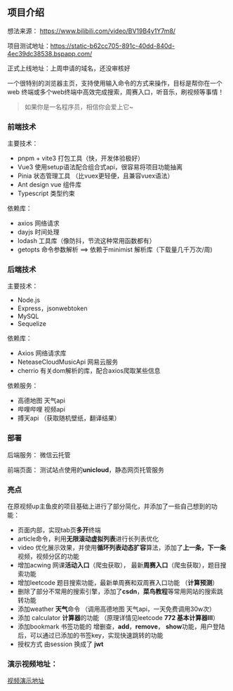 ## 项目介绍

想法来源： https://www.bilibili.com/video/BV19B4y1Y7m8/

项目测试地址：https://static-b62cc705-891c-40dd-840d-4ec39dc38538.bspapp.com/

正式上线地址：上周申请的域名，还没审核好

一个很特别的浏览器主页，支持使用输入命令的方式来操作，目标是帮你在一个 web 终端或多个web终端中高效完成搜索，周赛入口，听音乐，刷视频等事情！

> 如果你是一名程序员，相信你会爱上它~

### 前端技术

主要技术：

- pnpm + vite3 打包工具（快，开发体验极好）
- Vue3 使用setup语法配合组合式api，很容易将项目功能抽离
- Pinia 状态管理工具 （比vuex更轻便，且兼容vuex语法）
- Ant design vue 组件库
- Typescript 类型约束

依赖库：

- axios 网络请求
- dayjs 时间处理
- lodash 工具库（像防抖，节流这种常用函数都有）
- getopts 命令参数解析 ==> 依赖于minimist 解析库（下载量几千万次/周)

### 后端技术

主要技术：

- Node.js
- Express，jsonwebtoken
- MySQL
- Sequelize

依赖库：

- Axios  网络请求库
- NeteaseCloudMusicApi 网易云服务
- cherrio 有关dom解析的库，配合axios爬取某些信息

依赖服务：

- 高德地图 天气api
- 哔哩哔哩 视频api
- 搏天api （获取随机壁纸，翻译结果）

### 部署

后端服务： 微信云托管

前端页面： 测试站点使用的**unicloud**，静态网页托管服务

### 亮点

在原视频up主鱼皮的项目基础上进行了部分简化，并添加了一些自己想到的功能：

- 页面内部，实现tab页**多开**终端
- article命令，利用**无限滚动虚拟列表**进行长列表优化
- video 优化展示效果，并使用**循环列表动态扩容**算法，添加了**上一条，下一条**视频，视频分区的功能
- 增加acwing 网课**活动入口**（爬虫获取）， 最新**周赛入口**（爬虫获取），题目搜索功能
- 增加leetcode 题目搜索功能，最新单周赛和双周赛入口功能 （**计算预测**）
- 删除了部分不常用的搜索引擎，添加了**csdn**，**菜鸟教程**等常用网站的搜索跳转功能
- 添加weather **天气**命令 （调用高德地图 天气api，一天免费调用30w次）
- 添加 calculator **计算器**的功能 （原理详情见leetcode **772 基本计算器Ⅲ**）
- 添加bookmark 书签功能的 增删查，**add**，**remove**， **show**功能，用户登陆后，可以通过已添加的书签key，实现快速跳转的功能
- 授权方式 由session 换成了 **jwt**

### 演示视频地址：

[视频演示地址](https://vkceyugu.cdn.bspapp.com/VKCEYUGU-b62cc705-891c-40dd-840d-4ec39dc38538/d25da370-f1ca-49e8-94d0-7490d0ef1f82.mp4)
